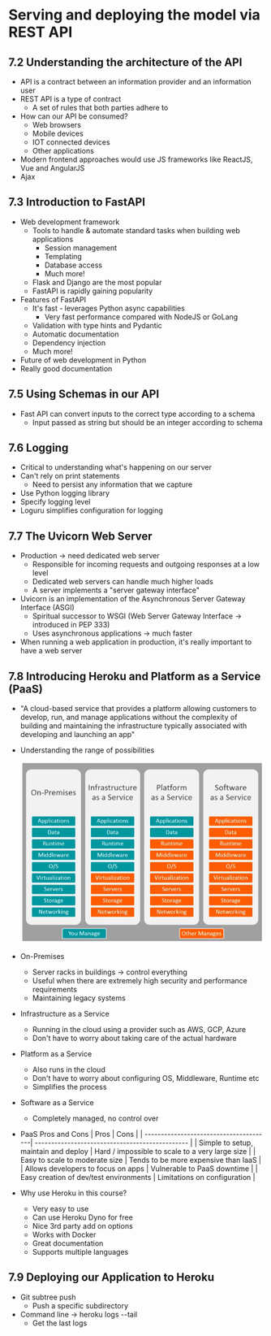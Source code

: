# Serving and deploying the model via REST API

## 7.2 Understanding the architecture of the API
- API is a contract between an information provider and an information user
- REST API is a type of contract
    - A set of rules that both parties adhere to
- How can our API be consumed?
    - Web browsers
    - Mobile devices
    - IOT connected devices
    - Other applications
- Modern frontend approaches would use JS frameworks like ReactJS, Vue and AngularJS
- Ajax

## 7.3 Introduction to FastAPI
- Web development framework
    - Tools to handle & automate standard tasks when building web applications
        - Session management
        - Templating
        - Database access
        - Much more!
    - Flask and Django are the most popular
    - FastAPI is rapidly gaining popularity
- Features of FastAPI
    - It's fast - leverages Python async capabilities
        - Very fast performance compared with NodeJS or GoLang
    - Validation with type hints and Pydantic
    - Automatic documentation
    - Dependency injection
    - Much more!
- Future of web development in Python
- Really good documentation

## 7.5 Using Schemas in our API
- Fast API can convert inputs to the correct type according to a schema
    - Input passed as string but should be an integer according to schema

## 7.6 Logging
- Critical to understanding what's happening on our server
- Can't rely on print statements
    - Need to persist any information that we capture
- Use Python logging library
- Specify logging level
- Loguru simplifies configuration for logging

## 7.7 The Uvicorn Web Server
- Production → need dedicated web server
     - Responsible for incoming requests and outgoing responses at a low level
     - Dedicated web servers can handle much higher loads
     - A server implements a "server gateway interface"
- Uvicorn is an implementation of the Asynchronous Server Gateway Interface (ASGI)
    - Spiritual successor to WSGI (Web Server Gateway Interface → introduced in PEP 333)
    - Uses asynchronous applications → much faster
- When running a web application in production, it's really important to have a web server

## 7.8 Introducing Heroku and Platform as a Service (PaaS)
- "A cloud-based service that provides a platform allowing customers to develop, run, and manage applications without the complexity of building and maintaining the infrastructure typically associated with developing and launching an app"
- Understanding the range of possibilities

    ![Image](images/paas.png)

- On-Premises
    - Server racks in buildings → control everything
    - Useful when there are extremely high security and performance requirements
    - Maintaining legacy systems
- Infrastructure as a Service
    - Running in the cloud using a provider such as AWS, GCP, Azure
    - Don't have to worry about taking care of the actual hardware
- Platform as a Service
    - Also runs in the cloud
    - Don't have to worry about configuring OS, Middleware, Runtime etc
    - Simplifies the process
- Software as a Service
    - Completely managed, no control over
- PaaS Pros and Cons
    | Pros                                   | Cons                                            |
    | ---------------------------------------| ----------------------------------------------- |
    | Simple to setup, maintain and deploy   | Hard / impossible to scale to a very large size |
    | Easy to scale to moderate size         | Tends to be more expensive than IaaS            |
    | Allows developers to focus on apps     | Vulnerable to PaaS downtime                     |
    | Easy creation of dev/test environments | Limitations on configuration                    |

- Why use Heroku in this course?
    - Very easy to use
    - Can use Heroku Dyno for free
    - Nice 3rd party add on options
    - Works with Docker
    - Great documentation
    - Supports multiple languages

## 7.9 Deploying our Application to Heroku
- Git subtree push
    - Push a specific subdirectory
- Command line → heroku logs --tail
    - Get the last logs